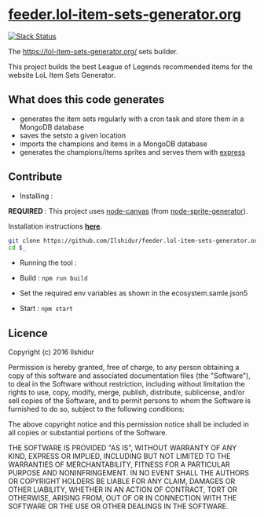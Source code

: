 # [feeder.lol-item-sets-generator.org](https://feeder.lol-item-sets-generator.org)

[![Slack Status](https://slack.lol-item-sets-generator.org/badge.svg)](https://slack.lol-item-sets-generator.org/)

The https://lol-item-sets-generator.org/ sets builder.

This project builds the best League of Legends recommended items for the website LoL Item Sets Generator.

## What does this code generates

* generates the item sets regularly with a cron task and store them in a MongoDB database
* saves the setsto a given location
* imports the champions and items in a MongoDB database
* generates the champions/items sprites and serves them with [express](https://github.com/expressjs/express)

## Contribute

* Installing :

**REQUIRED** : This project uses [node-canvas](https://github.com/Automattic/node-canvas) (from [node-sprite-generator](https://github.com/selaux/node-sprite-generator)).

Installation instructions [**here**](https://github.com/Automattic/node-canvas/wiki/_pages).

```bash
git clone https://github.com/Ilshidur/feeder.lol-item-sets-generator.org feeder.lol-item-sets-generator.org
cd $_
```

* Running the tool :

 * Build : `npm run build`
 * Set the required env variables as shown in the ecosystem.samle.json5
 * Start : `npm start`

## Licence

Copyright (c) 2016 Ilshidur

Permission is hereby granted, free of charge, to any person obtaining a copy
of this software and associated documentation files (the "Software"), to deal
in the Software without restriction, including without limitation the rights
to use, copy, modify, merge, publish, distribute, sublicense, and/or sell
copies of the Software, and to permit persons to whom the Software is
furnished to do so, subject to the following conditions:

The above copyright notice and this permission notice shall be included in all
copies or substantial portions of the Software.

THE SOFTWARE IS PROVIDED "AS IS", WITHOUT WARRANTY OF ANY KIND, EXPRESS OR
IMPLIED, INCLUDING BUT NOT LIMITED TO THE WARRANTIES OF MERCHANTABILITY,
FITNESS FOR A PARTICULAR PURPOSE AND NONINFRINGEMENT. IN NO EVENT SHALL THE
AUTHORS OR COPYRIGHT HOLDERS BE LIABLE FOR ANY CLAIM, DAMAGES OR OTHER
LIABILITY, WHETHER IN AN ACTION OF CONTRACT, TORT OR OTHERWISE, ARISING FROM,
OUT OF OR IN CONNECTION WITH THE SOFTWARE OR THE USE OR OTHER DEALINGS IN THE
SOFTWARE.
